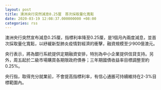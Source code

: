 ```yaml
---
layout: post
title: 澳洲央行突然減息0.25厘　首次採取量化寬鬆
date: 2020-03-19 12:08:37.000000000 +08:00
categories: rss
---
```


澳洲央行突然宣布減息0.25厘，指標利率降至0.25厘，是1個月內兩度減息，並首次採取量化寬鬆，以紓緩新型肺炎疫情對經濟的衝擊，融資規模至少900億澳元。

央行表示，將為銀行系統提供定期融資安排，特別為中小企業提供信貸支持。另外，周五起於二級市場購買各期限政府債券；三年期國債收益率目標調整至約0.25%。

央行指，取得充分就業前，不會提高指標利率，有信心通脹可持續維持在2-3%目標範圍內。
